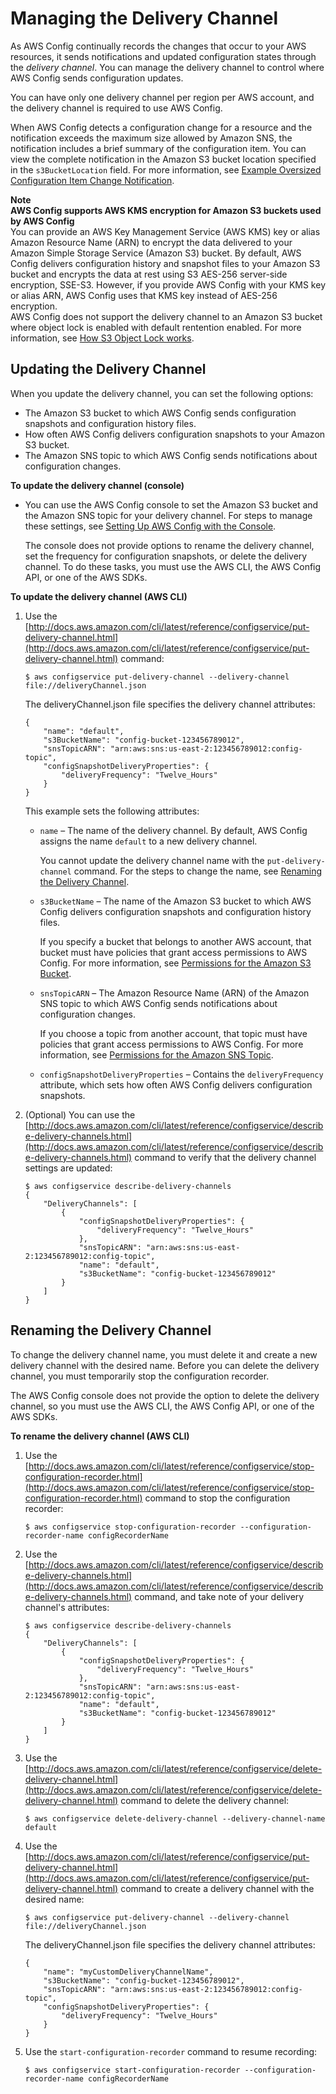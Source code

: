 # Managing the Delivery Channel<a name="manage-delivery-channel"></a>

As AWS Config continually records the changes that occur to your AWS resources, it sends notifications and updated configuration states through the *delivery channel*\. You can manage the delivery channel to control where AWS Config sends configuration updates\.

You can have only one delivery channel per region per AWS account, and the delivery channel is required to use AWS Config\.

When AWS Config detects a configuration change for a resource and the notification exceeds the maximum size allowed by Amazon SNS, the notification includes a brief summary of the configuration item\. You can view the complete notification in the Amazon S3 bucket location specified in the `s3BucketLocation` field\. For more information, see [Example Oversized Configuration Item Change Notification](https://docs.aws.amazon.com/config/latest/developerguide/oversized-notification-example.html)\.

**Note**  
**AWS Config supports AWS KMS encryption for Amazon S3 buckets used by AWS Config**  
You can provide an AWS Key Management Service \(AWS KMS\) key or alias Amazon Resource Name \(ARN\) to encrypt the data delivered to your Amazon Simple Storage Service \(Amazon S3\) bucket\. By default, AWS Config delivers configuration history and snapshot files to your Amazon S3 bucket and encrypts the data at rest using S3 AES\-256 server\-side encryption, SSE\-S3\. However, if you provide AWS Config with your KMS key or alias ARN, AWS Config uses that KMS key instead of AES\-256 encryption\.  
AWS Config does not support the delivery channel to an Amazon S3 bucket where object lock is enabled with default rentention enabled\. For more information, see [How S3 Object Lock works](https://docs.aws.amazon.com/AmazonS3/latest/userguide/object-lock-overview.html)\.

## Updating the Delivery Channel<a name="update-dc-console"></a>

When you update the delivery channel, you can set the following options:
+ The Amazon S3 bucket to which AWS Config sends configuration snapshots and configuration history files\.
+ How often AWS Config delivers configuration snapshots to your Amazon S3 bucket\.
+ The Amazon SNS topic to which AWS Config sends notifications about configuration changes\.

**To update the delivery channel \(console\)**
+ You can use the AWS Config console to set the Amazon S3 bucket and the Amazon SNS topic for your delivery channel\. For steps to manage these settings, see [Setting Up AWS Config with the Console](gs-console.md)\.

  The console does not provide options to rename the delivery channel, set the frequency for configuration snapshots, or delete the delivery channel\. To do these tasks, you must use the AWS CLI, the AWS Config API, or one of the AWS SDKs\.

**To update the delivery channel \(AWS CLI\)**

1. Use the [http://docs.aws.amazon.com/cli/latest/reference/configservice/put-delivery-channel.html](http://docs.aws.amazon.com/cli/latest/reference/configservice/put-delivery-channel.html) command:

   ```
   $ aws configservice put-delivery-channel --delivery-channel file://deliveryChannel.json
   ```

   The deliveryChannel\.json file specifies the delivery channel attributes:

   ```
   {
       "name": "default",
       "s3BucketName": "config-bucket-123456789012",
       "snsTopicARN": "arn:aws:sns:us-east-2:123456789012:config-topic",
       "configSnapshotDeliveryProperties": {
           "deliveryFrequency": "Twelve_Hours"
       }
   }
   ```

   This example sets the following attributes:
   + `name` – The name of the delivery channel\. By default, AWS Config assigns the name `default` to a new delivery channel\.

     You cannot update the delivery channel name with the `put-delivery-channel` command\. For the steps to change the name, see [Renaming the Delivery Channel](#update-dc-rename)\.
   + `s3BucketName` – The name of the Amazon S3 bucket to which AWS Config delivers configuration snapshots and configuration history files\.

     If you specify a bucket that belongs to another AWS account, that bucket must have policies that grant access permissions to AWS Config\. For more information, see [Permissions for the Amazon S3 Bucket](s3-bucket-policy.md)\.
   + `snsTopicARN` – The Amazon Resource Name \(ARN\) of the Amazon SNS topic to which AWS Config sends notifications about configuration changes\.

     If you choose a topic from another account, that topic must have policies that grant access permissions to AWS Config\. For more information, see [Permissions for the Amazon SNS Topic](sns-topic-policy.md)\.
   + `configSnapshotDeliveryProperties` – Contains the `deliveryFrequency` attribute, which sets how often AWS Config delivers configuration snapshots\.

1. \(Optional\) You can use the [http://docs.aws.amazon.com/cli/latest/reference/configservice/describe-delivery-channels.html](http://docs.aws.amazon.com/cli/latest/reference/configservice/describe-delivery-channels.html) command to verify that the delivery channel settings are updated:

   ```
   $ aws configservice describe-delivery-channels
   {
       "DeliveryChannels": [
           {
               "configSnapshotDeliveryProperties": {
                   "deliveryFrequency": "Twelve_Hours"
               },
               "snsTopicARN": "arn:aws:sns:us-east-2:123456789012:config-topic",
               "name": "default",
               "s3BucketName": "config-bucket-123456789012"
           }
       ]
   }
   ```

## Renaming the Delivery Channel<a name="update-dc-rename"></a>

To change the delivery channel name, you must delete it and create a new delivery channel with the desired name\. Before you can delete the delivery channel, you must temporarily stop the configuration recorder\.

The AWS Config console does not provide the option to delete the delivery channel, so you must use the AWS CLI, the AWS Config API, or one of the AWS SDKs\. 

**To rename the delivery channel \(AWS CLI\)**

1. Use the [http://docs.aws.amazon.com/cli/latest/reference/configservice/stop-configuration-recorder.html](http://docs.aws.amazon.com/cli/latest/reference/configservice/stop-configuration-recorder.html) command to stop the configuration recorder:

   ```
   $ aws configservice stop-configuration-recorder --configuration-recorder-name configRecorderName
   ```

1. Use the [http://docs.aws.amazon.com/cli/latest/reference/configservice/describe-delivery-channels.html](http://docs.aws.amazon.com/cli/latest/reference/configservice/describe-delivery-channels.html) command, and take note of your delivery channel's attributes:

   ```
   $ aws configservice describe-delivery-channels
   {
       "DeliveryChannels": [
           {
               "configSnapshotDeliveryProperties": {
                   "deliveryFrequency": "Twelve_Hours"
               },
               "snsTopicARN": "arn:aws:sns:us-east-2:123456789012:config-topic",
               "name": "default",
               "s3BucketName": "config-bucket-123456789012"
           }
       ]
   }
   ```

1. Use the [http://docs.aws.amazon.com/cli/latest/reference/configservice/delete-delivery-channel.html](http://docs.aws.amazon.com/cli/latest/reference/configservice/delete-delivery-channel.html) command to delete the delivery channel:

   ```
   $ aws configservice delete-delivery-channel --delivery-channel-name default
   ```

1. Use the [http://docs.aws.amazon.com/cli/latest/reference/configservice/put-delivery-channel.html](http://docs.aws.amazon.com/cli/latest/reference/configservice/put-delivery-channel.html) command to create a delivery channel with the desired name:

   ```
   $ aws configservice put-delivery-channel --delivery-channel file://deliveryChannel.json
   ```

   The deliveryChannel\.json file specifies the delivery channel attributes:

   ```
   {
       "name": "myCustomDeliveryChannelName",
       "s3BucketName": "config-bucket-123456789012",
       "snsTopicARN": "arn:aws:sns:us-east-2:123456789012:config-topic",
       "configSnapshotDeliveryProperties": {
           "deliveryFrequency": "Twelve_Hours"
       }
   }
   ```

1. Use the `start-configuration-recorder` command to resume recording:

   ```
   $ aws configservice start-configuration-recorder --configuration-recorder-name configRecorderName
   ```